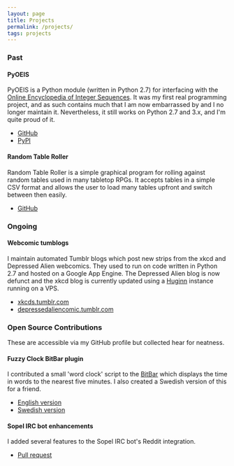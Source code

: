 ```yaml
---
layout: page
title: Projects
permalink: /projects/
tags: projects
---
```


### Past

#### PyOEIS

PyOEIS is a Python module (written in Python 2.7) for interfacing with the [Online Encyclopedia of Integer Sequences](https://oeis.org).
It was my first real programming project, and as such contains much that I am now embarrassed by and I no longer maintain it. Nevertheless,
it still works on Python 2.7 and 3.x, and I'm quite proud of it.

- [GitHub](https://github.com/whonut/pyoeis)
- [PyPI](https://pypi.python.org/pypi/pyoeis)

#### Random Table Roller

Random Table Roller is a simple graphical program for rolling against random tables used in many tabletop RPGs. It accepts tables in a
simple CSV format and allows the user to load many tables upfront and switch between then easily.

- [GitHub](https://github.com/whonut/Random-Table-Roller)

### Ongoing

#### Webcomic tumblogs

I maintain automated Tumblr blogs which post new strips from the xkcd and Depressed Alien webcomics. They used to run on code written in Python 2.7 and
hosted on a Google App Engine. The Depressed Alien blog is now defunct and the xkcd blog is currently updated using a [Huginn](https://github.com/huginn/huginn)
instance running on a VPS.

- [xkcds.tumblr.com](http://xkcds.tumblr.com)
- [depressedaliencomic.tumblr.com](http://depressedaliencomic.tumblr.com)

### Open Source Contributions

These are accessible via my GitHub profile but collected hear for neatness.

#### Fuzzy Clock BitBar plugin

I contributed a small 'word clock' script to the [BitBar](https://getbitbar.com) which displays the time in words to the nearest
five minutes. I also created a Swedish version of this for a friend.

- [English version](https://getbitbar.com/plugins/Time/fuzzyclock.1s.py)
- [Swedish version]({{site.url}}/assets/Scripts/fuzzyclock_sv.1s-6-3.py)

#### Sopel IRC bot enhancements

I added several features to the Sopel IRC bot's Reddit integration.

- [Pull request](https://github.com/sopel-irc/sopel/pull/775)

